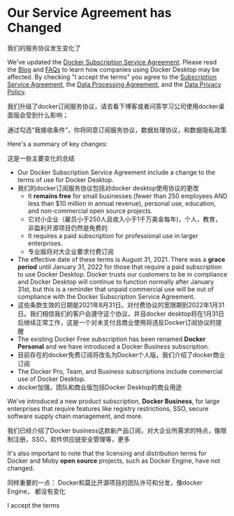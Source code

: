 # Our Service Agreement has Changed

我们的服务协议发生变化了

We've updated the [Docker Subscription Service Agreement](). Please read the [Blog]() and [FAQs]() to learn how companies using Docker Desktop may be affected. By checking "I accept the terms" you agree to the [Subscription Service Agreement](), the [Data Processing Agreement](), and the [Data Privacy Policy]().

我们升级了docker订阅服务协议，请去看下博客或者问答学习公司使用docker桌面版会受到什么影响；

通过勾选“我接收条件”，你将同意订阅服务协议，数据处理协议，和数据隐私政策

Here's a summary of key changes:

这是一些主要变化的总结

- Our Docker Subscription Service Agreement include a change to the terms of use for Docker Desktop.
- 我们的docker订阅服务协议包括对docker desktop使用协议的更改
  - It **remains free** for small businesses (fewer than 250 employees AND less than $10 million in annual revenue), personal use, education, and non-commercial open source projects.
  - 它对小企业（雇员小于250人且收入小于1千万美金每年)，个人，教育，非盈利开源项目仍然是免费的
  - It requires a paid subscription for professional use in larger enterprises.
  - 专业版将对大企业要求付费订阅
- The effective date of these terms is August 31, 2021. There was a **grace period** until January 31, 2022 for those that require a paid subscription to use Docker Desktop. Docker trusts our customers to be in compliance and Docker Desktop will continue to function normally after January 31st, but this is a reminder that unpaid commercial use will be out of compliance with the Docker Subscription Service Agreement.
- 这些条款生效的日期是2021年8月31日。对付费协议的宽限期到2022年1月31日。我们相信我们的客户会遵守这个协议，并且docker desktop将在1月31日后继续正常工作，这是一个对未支付且商业使用将违反Docker订阅协议的提醒
- The existing Docker Free subscription has been renamed **Docker Personal** and we have introduced a Docker Business subscription.
- 目前存在的docker免费订阅将改名为Docker个人版，我们介绍了docker商业订阅
- The Docker Pro, Team, and Business subscriptions include commercial use of Docker Desktop.
- docker加强，团队和商业版包括Docker Desktop的商业用途

We've introduced a new product subscription, **Docker Business**, for large enterprises that require features like registry restrictions, SSO, secure software supply chain management, and more.

我们已经介绍了Docker business这款新产品订阅，对大企业所需求的特点，像限制注册，SSO，软件供应链安全管理等，更多

It's also important to note that the licensing and distribution terms for Docker and Moby **open source** projects, such as Docker Engine, have not changed.

同样重要的一点： Docker和莫比开源项目的团队许可和分发，像docker Engine， 都没有变化

I accept the terms